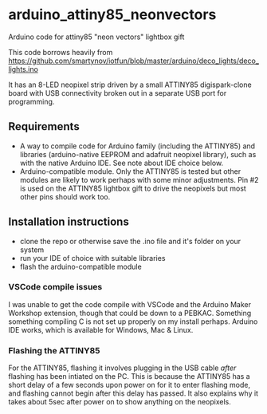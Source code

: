 # arduino_attiny85_neonvectors
Arduino code for attiny85 "neon vectors" lightbox gift

This code borrows heavily from https://github.com/smartynov/iotfun/blob/master/arduino/deco_lights/deco_lights.ino

It has an 8-LED neopixel strip driven by a small ATTINY85 digispark-clone board with USB connectivity broken out in a separate USB port for programming.

## Requirements
- A way to compile code for Arduino family (including the ATTINY85) and libraries (arduino-native EEPROM and adafruit neopixel library), such as with the native Arduino IDE. See note about IDE choice below.
- Arduino-compatible module. Only the ATTINY85 is tested but other modules are likely to work perhaps with some minor adjustments. Pin #2 is used on the ATTINY85 lightbox gift to drive the neopixels but most other pins should work too.

## Installation instructions
- clone the repo or otherwise save the .ino file and it's folder on your system
- run your IDE of choice with suitable libraries
- flash the arduino-compatible module

### VSCode compile issues
I was unable to get the code compile with VSCode and the Arduino Maker Workshop extension, though that could be down to a PEBKAC. Something something compiling C is not set up properly on my install perhaps. Arduino IDE works, which is available for Windows, Mac & Linux.

### Flashing the ATTINY85
For the ATTINY85, flashing it involves plugging in the USB cable *after* flashing has been intiated on the PC. This is because the ATTINY85 has a short delay of a few seconds upon power on for it to enter flashing mode, and flashing cannot begin after this delay has passed. It also explains why it takes about 5sec after power on to show anything on the neopixels.


